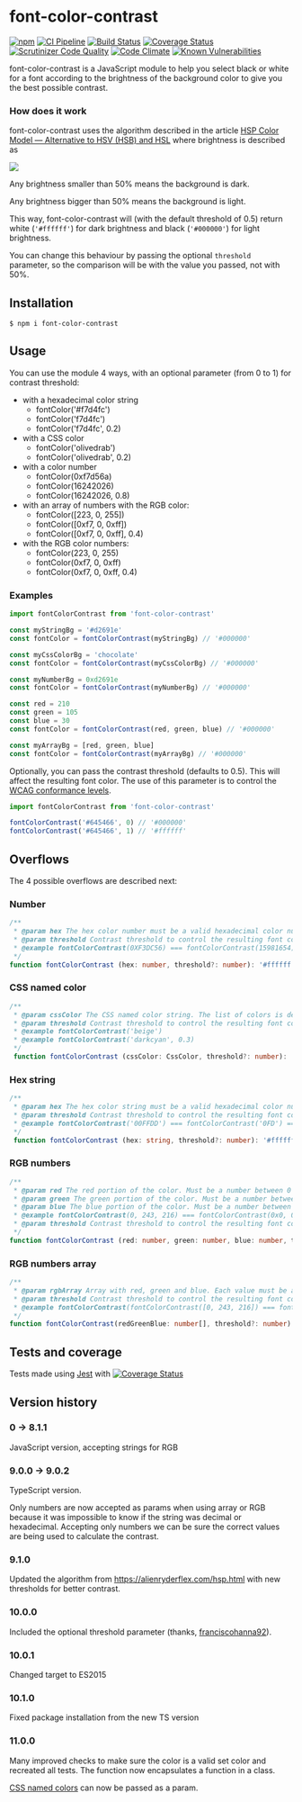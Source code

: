 # font-color-contrast

[![npm](https://img.shields.io/npm/v/font-color-contrast.svg)](https://www.npmjs.com/package/font-color-contrast)
[![CI Pipeline](https://github.com/russoedu/font-color-contrast/actions/workflows/main.yml/badge.svg)](https://github.com/russoedu/font-color-contrast/actions/workflows/main.yml)
[![Build Status](https://scrutinizer-ci.com/g/russoedu/font-color-contrast/badges/build.png?b=master)](https://scrutinizer-ci.com/g/russoedu/font-color-contrast/build-status/master)
[![Coverage Status](https://coveralls.io/repos/github/russoedu/font-color-contrast/badge.svg?branch=master)](https://coveralls.io/github/russoedu/font-color-contrast?branch=master)
[![Scrutinizer Code Quality](https://scrutinizer-ci.com/g/russoedu/font-color-contrast/badges/quality-score.png?b=master)](https://scrutinizer-ci.com/g/russoedu/font-color-contrast/?branch=master)
[![Code Climate](https://codeclimate.com/github/dwyl/esta/badges/gpa.svg)](https://codeclimate.com/github/russoedu/font-color-contrast)
[![Known Vulnerabilities](https://snyk.io/test/npm/font-color-contrast/badge.svg)](https://snyk.io/test/npm/font-color-contrast)

font-color-contrast is a JavaScript module to help you select black or white for a font according to the brightness of the background color to give you the best possible contrast.

### How does it work

font-color-contrast uses the algorithm described in the article [HSP Color Model — Alternative to HSV (HSB) and HSL](https://alienryderflex.com/hsp.html) where brightness is described as 

<p>
  <img src="https://render.githubusercontent.com/render/math?math=brightness=\sqrt{0.299 * red^2 %2B 0.587 * green^2 %2B 0.114 * blue^2}">
</p>

Any brightness smaller than 50% means the background is dark.

Any brightness bigger than 50% means the background is light.

This way, font-color-contrast will (with the default threshold of 0.5) return white (`'#ffffff'`) for dark brightness and black (`'#000000'`) for light brightness.

You can change this behaviour by passing the optional `threshold` parameter, so the comparison will be with the value you passed, not with 50%.


## Installation

    $ npm i font-color-contrast

## Usage

You can use the module 4 ways, with an optional parameter (from 0 to 1) for contrast threshold:
- with a hexadecimal color string
  - fontColor('#f7d4fc')
  - fontColor('f7d4fc')
  - fontColor('f7d4fc', 0.2)
- with a CSS color
  - fontColor('olivedrab')
  - fontColor('olivedrab', 0.2)
- with a color number
  - fontColor(0xf7d56a)
  - fontColor(16242026)
  - fontColor(16242026, 0.8)
- with an array of numbers with the RGB color:
  - fontColor([223, 0, 255])
  - fontColor([0xf7, 0, 0xff])
  - fontColor([0xf7, 0, 0xff], 0.4)
- with the RGB color numbers:
  - fontColor(223, 0, 255)
  - fontColor(0xf7, 0, 0xff)
  - fontColor(0xf7, 0, 0xff, 0.4)

### Examples
```Typescript
import fontColorContrast from 'font-color-contrast'

const myStringBg = '#d2691e'
const fontColor = fontColorContrast(myStringBg) // '#000000'

const myCssColorBg = 'chocolate'
const fontColor = fontColorContrast(myCssColorBg) // '#000000'

const myNumberBg = 0xd2691e
const fontColor = fontColorContrast(myNumberBg) // '#000000'

const red = 210
const green = 105
const blue = 30
const fontColor = fontColorContrast(red, green, blue) // '#000000'

const myArrayBg = [red, green, blue]
const fontColor = fontColorContrast(myArrayBg) // '#000000'

```

Optionally, you can pass the contrast threshold (defaults to 0.5). This will affect the resulting font color. The use of this parameter is to control the [WCAG conformance levels](https://www.w3.org/WAI/WCAG2A-Conformance).

 ```Typescript
import fontColorContrast from 'font-color-contrast'

fontColorContrast('#645466', 0) // '#000000'
fontColorContrast('#645466', 1) // '#ffffff'

```

## Overflows

The 4 possible overflows are described next:

### Number
```Typescript
/**
 * @param hex The hex color number must be a valid hexadecimal color number (<= 0xffffff).
 * @param threshold Contrast threshold to control the resulting font color, float values from 0 to 1. Default is 0.5.
 * @example fontColorContrast(0XF3DC56) === fontColorContrast(15981654)
 */
function fontColorContrast (hex: number, threshold?: number): '#ffffff' | '#000000'
```

### CSS named color
```Typescript
/**
 * @param cssColor The CSS named color string. The list of colors is defined as a TypeScript type to help the usage.
 * @param threshold Contrast threshold to control the resulting font color, float values from 0 to 1. Default is 0.5.
 * @example fontColorContrast('beige')
 * @example fontColorContrast('darkcyan', 0.3)
 */
 function fontColorContrast (cssColor: CssColor, threshold?: number): '#ffffff' | '#000000'
```

### Hex string
```Typescript
/**
 * @param hex The hex color string must be a valid hexadecimal color number to work correctly. Works with or without '#', with 3 or 6 color chars. Any other length or an invalid hex character will be ignored. A space is allowed between the hash symbol and the number.
 * @param threshold Contrast threshold to control the resulting font color, float values from 0 to 1. Default is 0.5.
 * @example fontColorContrast('00FFDD') === fontColorContrast('0FD') === fontColorContrast('#00FFDD') === fontColorContrast('#0FD') === fontColorContrast('# 00FFDD') === fontColorContrast('# 0FD')
 */
 function fontColorContrast (hex: string, threshold?: number): '#ffffff' | '#000000'
```

### RGB numbers
```Typescript
/**
 * @param red The red portion of the color. Must be a number between 0 and 255.
 * @param green The green portion of the color. Must be a number between 0 and 255.
 * @param blue The blue portion of the color. Must be a number between 0 and 255.
 * @example fontColorContrast(0, 243, 216) === fontColorContrast(0x0, 0xF3, 0xd8).
 * @param threshold Contrast threshold to control the resulting font color, float values from 0 to 1. Default is 0.5.
 */
function fontColorContrast (red: number, green: number, blue: number, threshold?: number): '#ffffff' | '#000000'
```

### RGB numbers array
```Typescript
/**
 * @param rgbArray Array with red, green and blue. Each value must be a number between 0 and 255.
 * @param threshold Contrast threshold to control the resulting font color, float values from 0 to 1. Default is 0.5.
 * @example fontColorContrast(fontColorContrast([0, 243, 216]) === fontColorContrast([0x0, 0xF3, 0xd8])
 */
function fontColorContrast(redGreenBlue: number[], threshold?: number): '#ffffff' | '#000000'
```

## Tests and coverage

Tests made using [Jest](https://jestjs.io/) with [![Coverage Status](https://coveralls.io/repos/github/russoedu/font-color-contrast/badge.svg?branch=ts)](https://coveralls.io/github/russoedu/font-color-contrast?branch=ts)

## Version history

### 0 -> 8.1.1
JavaScript version, accepting strings for RGB

### 9.0.0 -> 9.0.2
TypeScript version.

Only numbers are now accepted as params when using array or RGB because it was impossible to know if the string was decimal or hexadecimal. Accepting only numbers we can be sure the correct values are being used to calculate the contrast.

### 9.1.0
Updated the algorithm from https://alienryderflex.com/hsp.html with new thresholds for better contrast.

### 10.0.0
Included the optional threshold parameter (thanks, [franciscohanna92](https://github.com/franciscohanna92)).

### 10.0.1
Changed target to ES2015

### 10.1.0
Fixed package installation from the new TS version

### 11.0.0
Many improved checks to make sure the color is a valid set color and recreated all tests. The function now encapsulates a function in a class.

[CSS named colors](https://www.w3.org/wiki/CSS/Properties/color/keywords) can now be passed as a param.
